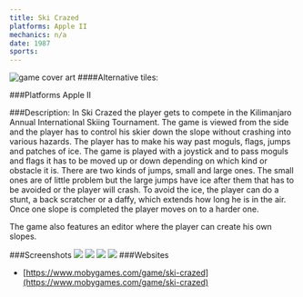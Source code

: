 ```yaml
---
title: Ski Crazed
platforms: Apple II
mechanics: n/a
date: 1987  
sports: 
---
```

![game cover art](https://www.mobygames.com/images/shots/s/622541-ski-crazed-apple-ii-screenshot-title-screen.jpg "Logo")
####Alternative tiles:

###Platforms
Apple II

###Description: 
In Ski Crazed the player gets to compete in the Kilimanjaro Annual International Skiing Tournament. The game is viewed from the side and the player has to control his skier down the slope without crashing into various hazards. The player has to make his way past moguls, flags, jumps and patches of ice. The game is played with a joystick and to pass moguls and flags it has to be moved up or down depending on which kind or obstacle it is. There are two kinds of jumps, small and large ones. The small ones are of little problem but the large jumps have ice after them that has to be avoided or the player will crash. To avoid the ice, the player can do a stunt, a back scratcher or a daffy, which extends how long he is in the air. Once one slope is completed the player moves on to a harder one.

The game also features an editor where the player can create his own slopes.


###Screenshots
<a target="_blank" href="https://www.mobygames.com/images/shots/s/622543-ski-crazed-apple-ii-screenshot-some-instructions.jpg"><img src="https://www.mobygames.com/images/shots/s/622543-ski-crazed-apple-ii-screenshot-some-instructions.jpg"/></a>
<a target="_blank" href="https://www.mobygames.com/images/shots/s/622554-ski-crazed-apple-ii-screenshot-completing-the-first-slope.jpg"><img src="https://www.mobygames.com/images/shots/s/622554-ski-crazed-apple-ii-screenshot-completing-the-first-slope.jpg"/></a>
<a target="_blank" href="https://www.mobygames.com/images/shots/s/622547-ski-crazed-apple-ii-screenshot-making-a-jump.jpg"><img src="https://www.mobygames.com/images/shots/s/622547-ski-crazed-apple-ii-screenshot-making-a-jump.jpg"/></a>
<a target="_blank" href="https://www.mobygames.com/images/shots/s/622548-ski-crazed-apple-ii-screenshot-coming-across-a-mogul.jpg"><img src="https://www.mobygames.com/images/shots/s/622548-ski-crazed-apple-ii-screenshot-coming-across-a-mogul.jpg"/></a>
###Websites
* [https://www.mobygames.com/game/ski-crazed](https://www.mobygames.com/game/ski-crazed)